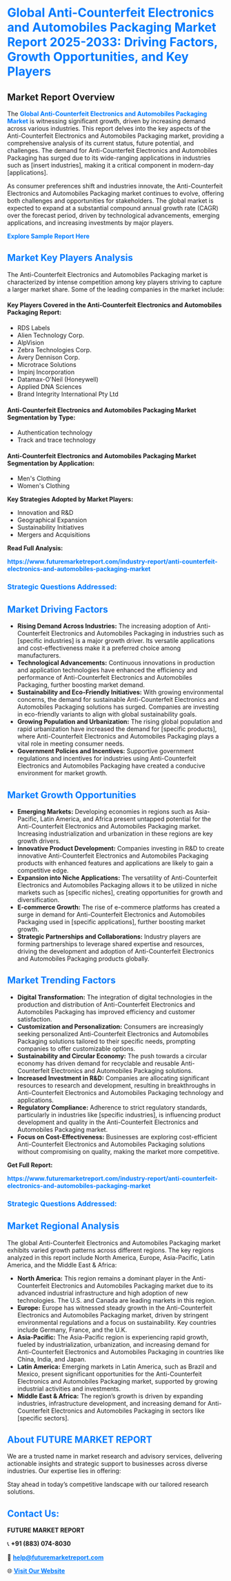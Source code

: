 <h1 style="color: #007BFF;">Global Anti-Counterfeit Electronics and Automobiles Packaging Market Report 2025-2033: Driving Factors, Growth Opportunities, and Key Players</h1>

<section id="overview">
<h2>Market Report Overview</h2>
<p>The <a href="https://www.futuremarketreport.com/industry-report/anti-counterfeit-electronics-and-automobiles-packaging-market" style="color: #007BFF; text-decoration: none;"><strong>Global Anti-Counterfeit Electronics and Automobiles Packaging Market</strong></a> is witnessing significant growth, driven by increasing demand across various industries. This report delves into the key aspects of the Anti-Counterfeit Electronics and Automobiles Packaging market, providing a comprehensive analysis of its current status, future potential, and challenges. The demand for Anti-Counterfeit Electronics and Automobiles Packaging has surged due to its wide-ranging applications in industries such as [insert industries], making it a critical component in modern-day [applications].</p>
<p>As consumer preferences shift and industries innovate, the Anti-Counterfeit Electronics and Automobiles Packaging market continues to evolve, offering both challenges and opportunities for stakeholders. The global market is expected to expand at a substantial compound annual growth rate (CAGR) over the forecast period, driven by technological advancements, emerging applications, and increasing investments by major players.</p>
</section>

<section id="overview">
<p><a href="https://www.futuremarketreport.com/request-sample/reportId=36938" style="color: #007BFF; text-decoration: none;"><strong>Explore Sample Report Here</strong></a></p>
</section>

<section id="key-players">
<h2 style="color: #007BFF;">Market Key Players Analysis</h2>
<p>The Anti-Counterfeit Electronics and Automobiles Packaging market is characterized by intense competition among key players striving to capture a larger market share. Some of the leading companies in the market include:</p>
<h4>Key Players Covered in the Anti-Counterfeit Electronics and Automobiles Packaging Report:</h4>
<ul><li>RDS Labels</li><li>Alien Technology Corp.</li><li>AlpVision</li><li>Zebra Technologies Corp.</li><li>Avery Dennison Corp.</li><li>Microtrace Solutions</li><li>Impinj Incorporation</li><li>Datamax-O&#039;Neil (Honeywell)</li><li>Applied DNA Sciences</li><li>Brand Integrity International Pty Ltd</li></ul>
<h4>Anti-Counterfeit Electronics and Automobiles Packaging Market Segmentation by Type:</h4>
<ul><li>Authentication technology</li><li>Track and trace technology</li></ul>

<h4>Anti-Counterfeit Electronics and Automobiles Packaging Market Segmentation by Application:</h4>
<ul><li>Men&#039;s Clothing</li><li>Women&#039;s Clothing</li></ul>
<p><strong>Key Strategies Adopted by Market Players:</strong></p>
<ul>
<li>Innovation and R&D</li>
<li>Geographical Expansion</li>
<li>Sustainability Initiatives</li>
<li>Mergers and Acquisitions</li>
</ul>
</section>

<section>
<p><strong>Read Full Analysis: </strong></p><a href="https://www.futuremarketreport.com/industry-report/anti-counterfeit-electronics-and-automobiles-packaging-market" style="color: #007BFF; text-decoration: none;"><strong>https://www.futuremarketreport.com/industry-report/anti-counterfeit-electronics-and-automobiles-packaging-market</strong></a>
<h3 style="color: #007BFF;">Strategic Questions Addressed:</h3>
</section>

<section id="driving-factors">
<h2 style="color: #007BFF;">Market Driving Factors</h2>
<ul>
<li><strong>Rising Demand Across Industries:</strong> The increasing adoption of Anti-Counterfeit Electronics and Automobiles Packaging in industries such as [specific industries] is a major growth driver. Its versatile applications and cost-effectiveness make it a preferred choice among manufacturers.</li>
<li><strong>Technological Advancements:</strong> Continuous innovations in production and application technologies have enhanced the efficiency and performance of Anti-Counterfeit Electronics and Automobiles Packaging, further boosting market demand.</li>
<li><strong>Sustainability and Eco-Friendly Initiatives:</strong> With growing environmental concerns, the demand for sustainable Anti-Counterfeit Electronics and Automobiles Packaging solutions has surged. Companies are investing in eco-friendly variants to align with global sustainability goals.</li>
<li><strong>Growing Population and Urbanization:</strong> The rising global population and rapid urbanization have increased the demand for [specific products], where Anti-Counterfeit Electronics and Automobiles Packaging plays a vital role in meeting consumer needs.</li>
<li><strong>Government Policies and Incentives:</strong> Supportive government regulations and incentives for industries using Anti-Counterfeit Electronics and Automobiles Packaging have created a conducive environment for market growth.</li>
</ul>
</section>

<section id="growth-opportunities">
<h2 style="color: #007BFF;">Market Growth Opportunities</h2>
<ul>
<li><strong>Emerging Markets:</strong> Developing economies in regions such as Asia-Pacific, Latin America, and Africa present untapped potential for the Anti-Counterfeit Electronics and Automobiles Packaging market. Increasing industrialization and urbanization in these regions are key growth drivers.</li>
<li><strong>Innovative Product Development:</strong> Companies investing in R&D to create innovative Anti-Counterfeit Electronics and Automobiles Packaging products with enhanced features and applications are likely to gain a competitive edge.</li>
<li><strong>Expansion into Niche Applications:</strong> The versatility of Anti-Counterfeit Electronics and Automobiles Packaging allows it to be utilized in niche markets such as [specific niches], creating opportunities for growth and diversification.</li>
<li><strong>E-commerce Growth:</strong> The rise of e-commerce platforms has created a surge in demand for Anti-Counterfeit Electronics and Automobiles Packaging used in [specific applications], further boosting market growth.</li>
<li><strong>Strategic Partnerships and Collaborations:</strong> Industry players are forming partnerships to leverage shared expertise and resources, driving the development and adoption of Anti-Counterfeit Electronics and Automobiles Packaging products globally.</li>
</ul>
</section>

<section id="trending-factors">
<h2 style="color: #007BFF;">Market Trending Factors</h2>
<ul>
<li><strong>Digital Transformation:</strong> The integration of digital technologies in the production and distribution of Anti-Counterfeit Electronics and Automobiles Packaging has improved efficiency and customer satisfaction.</li>
<li><strong>Customization and Personalization:</strong> Consumers are increasingly seeking personalized Anti-Counterfeit Electronics and Automobiles Packaging solutions tailored to their specific needs, prompting companies to offer customizable options.</li>
<li><strong>Sustainability and Circular Economy:</strong> The push towards a circular economy has driven demand for recyclable and reusable Anti-Counterfeit Electronics and Automobiles Packaging solutions.</li>
<li><strong>Increased Investment in R&D:</strong> Companies are allocating significant resources to research and development, resulting in breakthroughs in Anti-Counterfeit Electronics and Automobiles Packaging technology and applications.</li>
<li><strong>Regulatory Compliance:</strong> Adherence to strict regulatory standards, particularly in industries like [specific industries], is influencing product development and quality in the Anti-Counterfeit Electronics and Automobiles Packaging market.</li>
<li><strong>Focus on Cost-Effectiveness:</strong> Businesses are exploring cost-efficient Anti-Counterfeit Electronics and Automobiles Packaging solutions without compromising on quality, making the market more competitive.</li>
</ul>
</section>

<section>
<p><strong>Get Full Report: </strong></p><a href="https://www.futuremarketreport.com/industry-report/anti-counterfeit-electronics-and-automobiles-packaging-market" style="color: #007BFF; text-decoration: none;"><strong>https://www.futuremarketreport.com/industry-report/anti-counterfeit-electronics-and-automobiles-packaging-market</strong></a>
<h3 style="color: #007BFF;">Strategic Questions Addressed:</h3>
</section>


<section id="regional-analysis">
<h2 style="color: #007BFF;">Market Regional Analysis</h2>
<p>The global Anti-Counterfeit Electronics and Automobiles Packaging market exhibits varied growth patterns across different regions. The key regions analyzed in this report include North America, Europe, Asia-Pacific, Latin America, and the Middle East & Africa:</p>
<ul>
<li><strong>North America:</strong> This region remains a dominant player in the Anti-Counterfeit Electronics and Automobiles Packaging market due to its advanced industrial infrastructure and high adoption of new technologies. The U.S. and Canada are leading markets in this region.</li>
<li><strong>Europe:</strong> Europe has witnessed steady growth in the Anti-Counterfeit Electronics and Automobiles Packaging market, driven by stringent environmental regulations and a focus on sustainability. Key countries include Germany, France, and the U.K.</li>
<li><strong>Asia-Pacific:</strong> The Asia-Pacific region is experiencing rapid growth, fueled by industrialization, urbanization, and increasing demand for Anti-Counterfeit Electronics and Automobiles Packaging in countries like China, India, and Japan.</li>
<li><strong>Latin America:</strong> Emerging markets in Latin America, such as Brazil and Mexico, present significant opportunities for the Anti-Counterfeit Electronics and Automobiles Packaging market, supported by growing industrial activities and investments.</li>
<li><strong>Middle East & Africa:</strong> The region’s growth is driven by expanding industries, infrastructure development, and increasing demand for Anti-Counterfeit Electronics and Automobiles Packaging in sectors like [specific sectors].</li>
</ul>
</section>

<footer>
<h2 style="color: #007BFF;">About FUTURE MARKET REPORT</h2>
<p>We are a trusted name in market research and advisory services, delivering actionable insights and strategic support to businesses across diverse industries. Our expertise lies in offering:</p>

<p>Stay ahead in today’s competitive landscape with our tailored research solutions.</p>

<h2 style="color: #007BFF;">Contact Us:</h2>
<p><strong>FUTURE MARKET REPORT</strong></p>
<p>📞 <strong>+91 (883) 074-8030</strong></p>
<p>📧 <strong><a href="mailto:help@futuremarketreport.com" style="color: #007BFF;">help@futuremarketreport.com</a></strong></p>
<p>🌐 <strong><a href="https://www.futuremarketreport.com/" style="color: #007BFF;">Visit Our Website</a></strong></p>
</footer>
